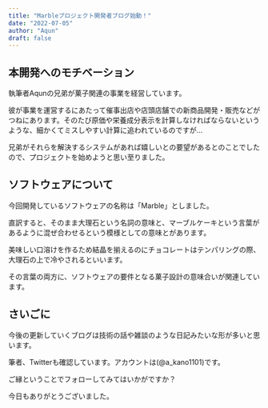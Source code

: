 ```yaml
---
title: "Marbleプロジェクト開発者ブログ始動！"
date: "2022-07-05"
author: "Aqun"
draft: false
---
```


## 本開発へのモチベーション
執筆者Aqunの兄弟が菓子関連の事業を経営しています。

彼が事業を運営するにあたって催事出店や店頭店舗での新商品開発・販売などがつねにあります。そのたび原価や栄養成分表示を計算しなければならないというような、細かくてミスしやすい計算に追われているのですが…

兄弟がそれらを解決するシステムがあれば嬉しいとの要望があるとのことでしたので、プロジェクトを始めようと思い至りました。

## ソフトウェアについて
今回開発しているソフトウェアの名称は「Marble」としました。

直訳すると、そのまま大理石という名詞の意味と、マーブルケーキという言葉があるように混ぜ合わせるという模様としての意味とがあります。

美味しい口溶けを作るため結晶を揃えるのにチョコレートはテンパリングの際、大理石の上で冷やされるといいます。

その言葉の両方に、ソフトウェアの要件となる菓子設計の意味合いが関連しています。

## さいごに
今後の更新していくブログは技術の話や雑談のような日記みたいな形が多いと思います。

筆者、Twitterも確認しています。アカウントは(@a_kano1101)です。

ご縁ということでフォローしてみてはいかがですか？

今日もありがとうございました。
